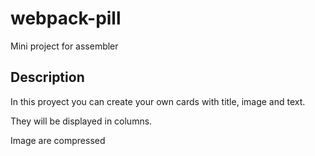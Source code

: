 # webpack-pill
Mini project for assembler

## Description

In this proyect you can create your own cards with title, image and text.

They will be displayed in columns.

Image are compressed


